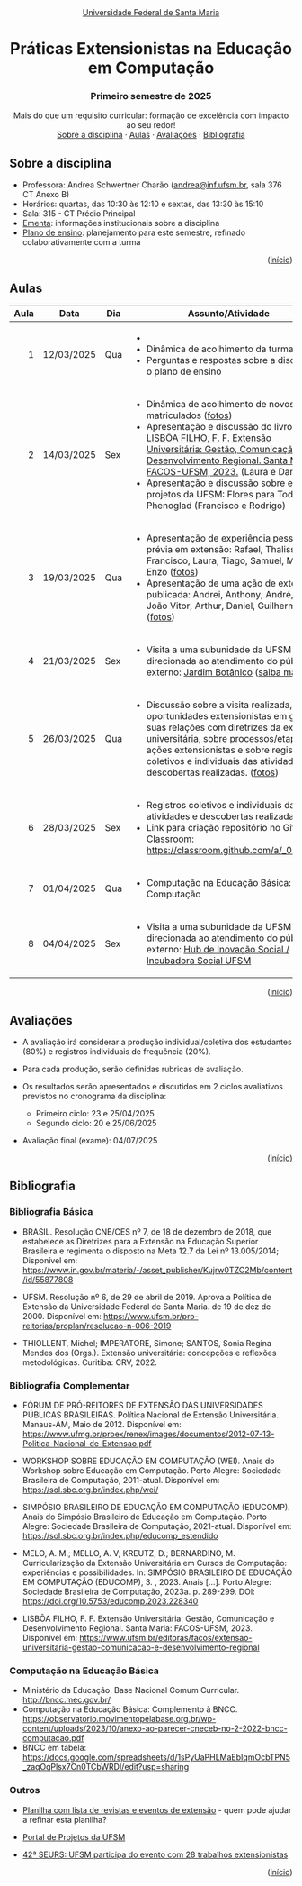 <br /><a name="readme-top"></a>
<div align="center">
  <p align="center"><a href="http://www.ufsm.br/">Universidade Federal de Santa Maria</a></p>
  <h1 align="center">Práticas Extensionistas na Educação em Computação</h1>
  <h3 align="center">Primeiro semestre de 2025</h3>
  <p align="center">
    Mais do que um requisito curricular: formação de excelência com impacto ao seu redor!
    <br />
    <a href="#sobre-a-disciplina">Sobre a disciplina</a>
    ·
    <a href="#aulas">Aulas</a>
    ·
    <a href="#avaliações">Avaliações</a>
    ·
    <a href="#bibliografia">Bibliografia</a>
  </p>
</div>







## Sobre a disciplina
 - Professora: Andrea Schwertner Charão (andrea@inf.ufsm.br, sala 376 CT Anexo B)  
 - Horários: quartas, das 10:30 às 12:10 e sextas, das 13:30 às 15:10
 - Sala: 315 - CT Prédio Principal
 - [Ementa](https://www.ufsm.br/ementario/disciplinas/UFSM00759): informações institucionais sobre a disciplina
 - [Plano de ensino](https://portal.ufsm.br/documentos/publico/documento.html?id=15361354): planejamento para este semestre, refinado colaborativamente com a turma
 

<p align="right">(<a href="#readme-top">início</a>)</p>


## Aulas



<table class="table table-bordered table-hover table-condensed"><thead><tr><th title="Field #0">Aula</th><th title="Field #1">Data</th><th title="Field #2">Dia</th><th title="Field #3">Assunto/Atividade</th></tr></thead><tbody>
<tr>
<td align="right">1</td>
<td>12/03/2025</td>
<td>Qua</td>
<td><ul>
<li> </li>
<li>Dinâmica de acolhimento da turma (<a href="classes/01">fotos</a>)</li>
<li>Perguntas e respostas sobre a disciplina e o plano de ensino</li>
</ul></td>
</tr>

<tr>
<td align="right">2</td>
<td>14/03/2025</td>
<td>Sex</td>
<td><ul>
<li>Dinâmica de acolhimento de novos matriculados (<a href="classes/02">fotos</a>)</li>
<li>Apresentação e discussão do livro <a href="LISBÔA FILHO, F. F. Extensão Universitária: Gestão, Comunicação e Desenvolvimento Regional. Santa Maria: FACOS-UFSM, 2023.">LISBÔA FILHO, F. F. Extensão Universitária: Gestão, Comunicação e Desenvolvimento Regional. Santa Maria: FACOS-UFSM, 2023.</a> (Laura e Daniel)</li>
<li>Apresentação e discussão sobre estes projetos da UFSM: Flores para Todos e Phenoglad (Francisco e Rodrigo)</li>
</ul></td>
</tr>

<tr>
<td align="right">3</td>
<td>19/03/2025</td>
<td>Qua</td>
<td><ul>
<li>Apresentação de experiência pessoal prévia em extensão: Rafael, Thalisson, Francisco, Laura, Tiago, Samuel, Mariana, Enzo (<a href="classes/02">fotos</a>)</li>
<li>Apresentação de uma ação de extensão publicada: Andrei, Anthony, André, Luan, João Vitor, Arthur, Daniel, Guilherme (<a href="classes/02">fotos</a>)</li>
</ul></td>
</tr>

<tr>
<td align="right">4</td>
<td>21/03/2025</td>
<td>Sex</td>
<td><ul>
<li>Visita a uma subunidade da UFSM direcionada ao atendimento do público externo: <a href="https://www.ufsm.br/orgaos-suplementares/jardim-botanico">Jardim Botânico</a> (<a href="classes/04">saiba mais</a>)</li>
</ul></td>
</tr>

<tr>
<td align="right">5</td>
<td>26/03/2025</td>
<td>Qua</td>
<td><ul>
<li>Discussão sobre a visita realizada, sobre oportunidades extensionistas em geral e suas relações com diretrizes da extensão universitária, sobre processos/etapas das ações extensionistas e sobre registros coletivos e individuais das atividades e descobertas realizadas. (<a href="classes/05">fotos</a>)</li>
</ul></td>
</tr>

<tr>
<td align="right">6</td>
<td>28/03/2025</td>
<td>Sex</td>
<td><ul>
<li>Registros coletivos e individuais das atividades e descobertas realizadas.</li>
<li>Link para criação repositório no GitHub Classroom: <a href="https://classroom.github.com/a/_0CyP1a0">https://classroom.github.com/a/_0CyP1a0</a></li>
</ul></td>
</tr>


<tr>
<td align="right">7</td>
<td>01/04/2025</td>
<td>Qua</td>
<td><ul>
<li>Computação na Educação Básica: BNCC Computação</li>
</ul></td>
</tr>


<tr>
<td align="right">8</td>
<td>04/04/2025</td>
<td>Sex</td>
<td><ul>

<li>Visita a uma subunidade da UFSM direcionada ao atendimento do público externo: <a href="https://www.ufsm.br/pro-reitorias/pre/incubadora-social">Hub de Inovação Social / Incubadora Social UFSM</a></li>
</ul></td>
</tr>


</tbody>
</table>


<!-- comment -->


<p align="right">(<a href="#readme-top">início</a>)</p>

## Avaliações

- A avaliação irá considerar a produção individual/coletiva dos estudantes (80%) e registros individuais de frequência
(20%).
- Para cada produção, serão definidas rubricas de avaliação.
- Os resultados serão apresentados e discutidos em 2 ciclos avaliativos previstos no cronograma da disciplina:

  - Primeiro ciclo: 23 e 25/04/2025
  - Segundo ciclo: 20 e 25/06/2025

- Avaliação final (exame): 04/07/2025


<p align="right">(<a href="#readme-top">início</a>)</p>


## Bibliografia



### Bibliografia Básica

- BRASIL. Resolução CNE/CES nº 7, de 18 de dezembro de 2018, que estabelece as Diretrizes para a Extensão na Educação Superior Brasileira e regimenta o disposto na Meta 12.7 da Lei nº 13.005/2014; Disponível em: https://www.in.gov.br/materia/-/asset_publisher/Kujrw0TZC2Mb/content/id/55877808

- UFSM. Resolução nº 6, de 29 de abril de 2019. Aprova a Política de Extensão da Universidade Federal de Santa Maria. de 19 de dez de 2000. Disponível em: https://www.ufsm.br/pro-reitorias/proplan/resolucao-n-006-2019

- THIOLLENT, Michel; IMPERATORE, Simone; SANTOS, Sonia Regina Mendes dos (Orgs.). Extensão universitária: concepções e reflexões metodológicas. Curitiba: CRV, 2022.

### Bibliografia Complementar

- FÓRUM DE PRÓ-REITORES DE EXTENSÃO DAS UNIVERSIDADES PÚBLICAS BRASILEIRAS. Política Nacional de Extensão Universitária. Manaus-AM, Maio de 2012. Disponível em: https://www.ufmg.br/proex/renex/images/documentos/2012-07-13-Politica-Nacional-de-Extensao.pdf

- WORKSHOP SOBRE EDUCAÇÃO EM COMPUTAÇÃO (WEI). Anais do Workshop sobre Educação em Computação. Porto Alegre: Sociedade Brasileira de Computação, 2011-atual. Disponível em: https://sol.sbc.org.br/index.php/wei/

- SIMPÓSIO BRASILEIRO DE EDUCAÇÃO EM COMPUTAÇÃO (EDUCOMP). Anais do Simpósio Brasileiro de Educação em Computação. Porto Alegre: Sociedade Brasileira de Computação, 2021-atual. Disponível em: https://sol.sbc.org.br/index.php/educomp_estendido

- MELO, A. M.; MELLO, A. V; KREUTZ, D.; BERNARDINO, M. Curricularização da Extensão Universitária em Cursos de Computação: experiências e possibilidades. In: SIMPÓSIO BRASILEIRO DE EDUCAÇÃO EM COMPUTAÇÃO (EDUCOMP), 3. , 2023. Anais […]. Porto Alegre: Sociedade Brasileira de Computação, 2023a. p. 289-299. DOI: https://doi.org/10.5753/educomp.2023.228340

- LISBÔA FILHO, F. F. Extensão Universitária: Gestão, Comunicação e Desenvolvimento Regional. Santa Maria: FACOS-UFSM, 2023. Disponível em: https://www.ufsm.br/editoras/facos/extensao-universitaria-gestao-comunicacao-e-desenvolvimento-regional


### Computação na Educação Básica

- Ministério da Educação. Base Nacional Comum Curricular. http://bncc.mec.gov.br/
- Computação na Educação Básica: Complemento à BNCC. https://observatorio.movimentopelabase.org.br/wp-content/uploads/2023/10/anexo-ao-parecer-cneceb-no-2-2022-bncc-computacao.pdf
- BNCC em tabela: https://docs.google.com/spreadsheets/d/1sPyUaPHLMaEbIqmOcbTPN5_zaqOqPlsx7Cn0TCbWRDI/edit?usp=sharing

### Outros

- [Planilha com lista de revistas e eventos de extensão](https://docs.google.com/spreadsheets/d/1BHlCeoz_WOir3yhDYiU-G3OIkdN8kPEACmcUn9wZOno/edit?usp=sharing) - quem pode ajudar a refinar esta planilha?
  
- [Portal de Projetos da UFSM](https://portal.ufsm.br/projetos/publico/projetos/list.html)
 
- [42ª SEURS: UFSM participa do evento com 28 trabalhos extensionistas](https://www.ufsm.br/pro-reitorias/pre/2024/09/11/42a-seurs-ufsm-participa-do-evento-com-28-trabalhos-extensionistas)
<p align="right">(<a href="#readme-top">início</a>)</p>
